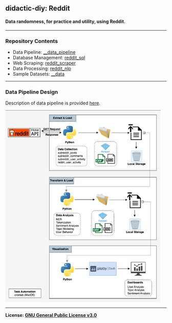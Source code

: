 ## didactic-diy: Reddit
#### Data randomness, for practice and utility, using Reddit.

---
### Repository Contents
- Data Pipeline: [__data_pipeline](https://github.com/kariemoorman/didactic-diy/tree/main/reddit/__data_pipeline)
- Database Management: [reddit_sql](https://github.com/kariemoorman/didactic-diy/tree/main/reddit/__scripts/reddit_sql)
- Web Scraping: [reddit_scraper](https://github.com/kariemoorman/didactic-diy/tree/main/reddit/__scripts/reddit_scraper)
- Data Processing: [reddit_nlp](https://github.com/kariemoorman/didactic-diy/tree/main/reddit/__scripts/reddit_nlp)
- Sample Datasets: [__data](https://github.com/kariemoorman/didactic-diy/tree/main/reddit/__data)

--- 

### Data Pipeline Design
Description of data pipeline is provided [here](https://github.com/kariemoorman/didactic-diy/tree/main/reddit/__data_pipeline). 

<img src="https://github.com/kariemoorman/didactic-diy/blob/main/reddit/__media/images/data_pipelines-reddit_local_pipeline.drawio.png" height="600"/>

--- 

<b>License: [GNU General Public License v3.0](https://choosealicense.com/licenses/gpl-3.0/)</b>
